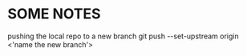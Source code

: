 # SOME NOTES

pushing the local repo to a new branch
git push --set-upstream origin <'name the new branch'>